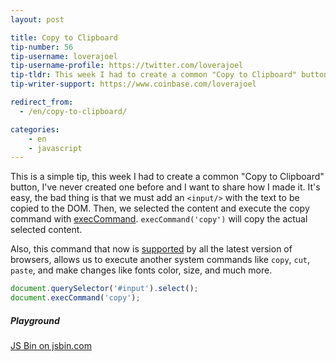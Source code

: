 ```yaml
---
layout: post

title: Copy to Clipboard
tip-number: 56
tip-username: loverajoel
tip-username-profile: https://twitter.com/loverajoel
tip-tldr: This week I had to create a common "Copy to Clipboard" button, I've never created one before and I want to share how I made it.
tip-writer-support: https://www.coinbase.com/loverajoel

redirect_from:
  - /en/copy-to-clipboard/

categories:
    - en
    - javascript
---
```


This is a simple tip, this week I had to create a common "Copy to Clipboard" button, I've never created one before and I want to share how I made it.
It's easy, the bad thing is that we must add an `<input/>` with the text to be copied to the DOM. Then, we selected the content and execute the copy command with [execCommand](https://developer.mozilla.org/en-US/docs/Web/API/Document/execCommand).
`execCommand('copy')` will copy the actual selected content.

Also, this command that now is [supported](http://caniuse.com/#search=execCommand) by all the latest version of browsers, allows us to execute another system commands like `copy`, `cut`, `paste`, and make changes like fonts color, size, and much more.

```js
document.querySelector('#input').select();
document.execCommand('copy');
```

##### Playground
<div>
  <a class="jsbin-embed" href="http://jsbin.com/huhozu/embed?js,output">JS Bin on jsbin.com</a><script src="http://static.jsbin.com/js/embed.min.js?3.39.11"></script>
</div>
